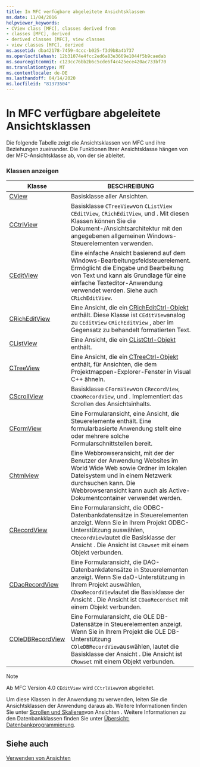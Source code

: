 ```yaml
---
title: In MFC verfügbare abgeleitete Ansichtsklassen
ms.date: 11/04/2016
helpviewer_keywords:
- CView class [MFC], classes derived from
- classes [MFC], derived
- derived classes [MFC], view classes
- view classes [MFC], derived
ms.assetid: dba42178-7459-4ccc-b025-f3d9b8a4b737
ms.openlocfilehash: 12b31074e4fcc2ed6a83e3669e1044f5b9caedab
ms.sourcegitcommit: c123cc76bb2b6c5cde6f4c425ece420ac733bf70
ms.translationtype: MT
ms.contentlocale: de-DE
ms.lasthandoff: 04/14/2020
ms.locfileid: "81373504"
---
```

# <a name="derived-view-classes-available-in-mfc"></a>In MFC verfügbare abgeleitete Ansichtsklassen

Die folgende Tabelle zeigt die Ansichtsklassen von MFC und ihre Beziehungen zueinander. Die Funktionen Ihrer Ansichtsklasse hängen von der MFC-Ansichtsklasse ab, von der sie ableitet.

### <a name="view-classes"></a>Klassen anzeigen

|Klasse|BESCHREIBUNG|
|-----------|-----------------|
|[CView](../mfc/reference/cview-class.md)|Basisklasse aller Ansichten.|
|[CCtrlView](../mfc/reference/cctrlview-class.md)|Basisklasse `CTreeView`von `CListView` `CEditView`, `CRichEditView`, und . Mit diesen Klassen können Sie die Dokument-/Ansichtsarchitektur mit den angegebenen allgemeinen Windows-Steuerelementen verwenden.|
|[CEditView](../mfc/reference/ceditview-class.md)|Eine einfache Ansicht basierend auf dem Windows-Bearbeitungsfeldsteuerelement. Ermöglicht die Eingabe und Bearbeitung von Text und kann als Grundlage für eine einfache Texteditor-Anwendung verwendet werden. Siehe auch `CRichEditView`.|
|[CRichEditView](../mfc/reference/cricheditview-class.md)|Eine Ansicht, die ein [CRichEditCtrl-Objekt](../mfc/reference/cricheditctrl-class.md) enthält. Diese Klasse ist `CEditView`analog zu `CEditView` `CRichEditView` , aber im Gegensatz zu behandelt formatierten Text.|
|[CListView](../mfc/reference/clistview-class.md)|Eine Ansicht, die ein [CListCtrl-Objekt](../mfc/reference/clistctrl-class.md) enthält.|
|[CTreeView](../mfc/reference/ctreeview-class.md)|Eine Ansicht, die ein [CTreeCtrl-Objekt](../mfc/reference/ctreectrl-class.md) enthält, für Ansichten, die dem Projektmappen-Explorer-Fenster in Visual C++ ähneln.|
|[CScrollView](../mfc/reference/cscrollview-class.md)|Basisklasse `CFormView`von `CRecordView`, `CDaoRecordView`, und . Implementiert das Scrollen des Ansichtsinhalts.|
|[CFormView](../mfc/reference/cformview-class.md)|Eine Formularansicht, eine Ansicht, die Steuerelemente enthält. Eine formularbasierte Anwendung stellt eine oder mehrere solche Formularschnittstellen bereit.|
|[Chtmlview](../mfc/reference/chtmlview-class.md)|Eine Webbrowseransicht, mit der der Benutzer der Anwendung Websites im World Wide Web sowie Ordner im lokalen Dateisystem und in einem Netzwerk durchsuchen kann. Die Webbrowseransicht kann auch als Active-Dokumentcontainer verwendet werden.|
|[CRecordView](../mfc/reference/crecordview-class.md)|Eine Formularansicht, die ODBC-Datenbankdatensätze in Steuerelementen anzeigt. Wenn Sie in Ihrem Projekt ODBC-Unterstützung auswählen, `CRecordView`lautet die Basisklasse der Ansicht . Die Ansicht ist `CRowset` mit einem Objekt verbunden.|
|[CDaoRecordView](../mfc/reference/cdaorecordview-class.md)|Eine Formularansicht, die DAO-Datenbankdatensätze in Steuerelementen anzeigt. Wenn Sie daO-Unterstützung in Ihrem Projekt auswählen, `CDaoRecordView`lautet die Basisklasse der Ansicht . Die Ansicht ist `CDaoRecordset` mit einem Objekt verbunden.|
|[COleDBRecordView](../mfc/reference/coledbrecordview-class.md)|Eine Formularansicht, die OLE DB-Datensätze in Steuerelementen anzeigt. Wenn Sie in Ihrem Projekt die OLE DB-Unterstützung `COleDBRecordView`auswählen, lautet die Basisklasse der Ansicht . Die Ansicht ist `CRowset` mit einem Objekt verbunden.|

> [!NOTE]
> Ab MFC Version 4.0 `CEditView` wird `CCtrlView`von abgeleitet.

Um diese Klassen in der Anwendung zu verwenden, leiten Sie die Ansichtsklassen der Anwendung daraus ab. Weitere Informationen finden Sie unter [Scrollen und Skalieren](../mfc/scrolling-and-scaling-views.md)von Ansichten . Weitere Informationen zu den Datenbankklassen finden Sie unter [Übersicht: Datenbankprogrammierung](../data/data-access-programming-mfc-atl.md).

## <a name="see-also"></a>Siehe auch

[Verwenden von Ansichten](../mfc/using-views.md)
